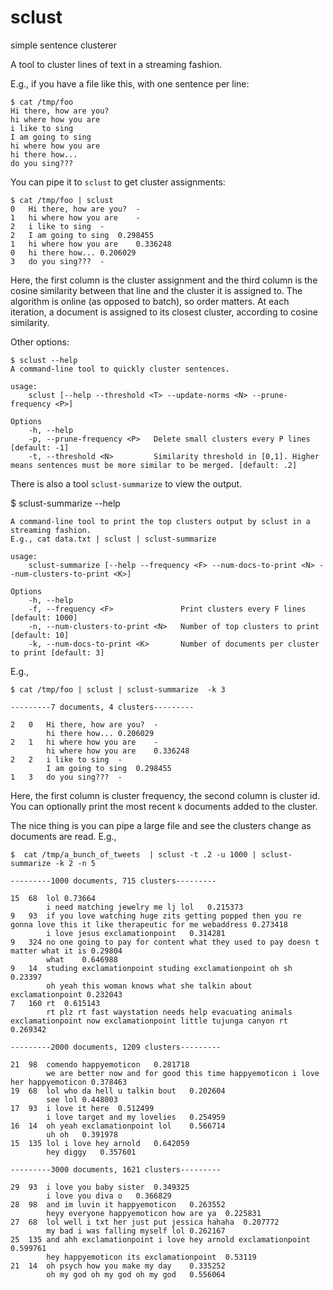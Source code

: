 # sclust
simple sentence clusterer

A tool to cluster lines of text in a streaming fashion.

E.g., if you have a file like this, with one sentence per line:

```
$ cat /tmp/foo
Hi there, how are you?
hi where how you are
i like to sing
I am going to sing
hi where how you are
hi there how...
do you sing???
```

You can pipe it to `sclust` to get cluster assignments:

```
$ cat /tmp/foo | sclust
0	Hi there, how are you?	-
1	hi where how you are	-
2	i like to sing	-
2	I am going to sing	0.298455
1	hi where how you are	0.336248
0	hi there how...	0.206029
3	do you sing???	-
```
Here, the first column is the cluster assignment and the third column is the cosine similarity between that line and the cluster it is assigned to. The algorithm is online (as opposed to batch), so order matters. At each iteration, a document is assigned to its closest cluster, according to cosine similarity.

Other options:
```
$ sclust --help
A command-line tool to quickly cluster sentences.

usage:
    sclust [--help --threshold <T> --update-norms <N> --prune-frequency <P>]

Options
    -h, --help
    -p, --prune-frequency <P>   Delete small clusters every P lines [default: -1]
    -t, --threshold <N>         Similarity threshold in [0,1]. Higher means sentences must be more similar to be merged. [default: .2]
```

There is also a tool `sclust-summarize` to view the output.

$ sclust-summarize --help
```
A command-line tool to print the top clusters output by sclust in a streaming fashion.
E.g., cat data.txt | sclust | sclust-summarize

usage:
    sclust-summarize [--help --frequency <F> --num-docs-to-print <N> --num-clusters-to-print <K>]

Options
    -h, --help
    -f, --frequency <F>               Print clusters every F lines [default: 1000]
    -n, --num-clusters-to-print <N>   Number of top clusters to print [default: 10]
    -k, --num-docs-to-print <K>       Number of documents per cluster to print [default: 3]
```

E.g.,

```
$ cat /tmp/foo | sclust | sclust-summarize  -k 3

---------7 documents, 4 clusters---------

2	0	Hi there, how are you?	-
 	 	hi there how...	0.206029
2	1	hi where how you are	-
 	 	hi where how you are	0.336248
2	2	i like to sing	-
 	 	I am going to sing	0.298455
1	3	do you sing???	-
```
Here, the first column is cluster frequency, the second column is cluster id. You can optionally print the most recent `k` documents added to the cluster.

The nice thing is you can pipe a large file and see the clusters change as documents are read. E.g., 

```
$  cat /tmp/a_bunch_of_tweets  | sclust -t .2 -u 1000 | sclust-summarize -k 2 -n 5 

---------1000 documents, 715 clusters---------

15	68	lol	0.73664
 	 	i need matching jewelry me lj lol	0.215373
9	93	if you love watching huge zits getting popped then you re gonna love this it like therapeutic for me webaddress	0.273418
 	 	i love jesus exclamationpoint	0.314281
9	324	no one going to pay for content what they used to pay doesn t matter what it is	0.29804
 	 	what	0.646988
9	14	studing exclamationpoint studing exclamationpoint oh sh	0.23397
 	 	oh yeah this woman knows what she talkin about exclamationpoint	0.232043
7	160	rt	0.615143
 	 	rt plz rt fast waystation needs help evacuating animals exclamationpoint now exclamationpoint little tujunga canyon rt	0.269342

---------2000 documents, 1209 clusters---------

21	98	comendo happyemoticon	0.281718
 	 	we are better now and for good this time happyemoticon i love her happyemoticon	0.378463
19	68	lol who da hell u talkin bout	0.202604
 	 	see lol	0.448003
17	93	i love it here	0.512499
 	 	i love target and my lovelies	0.254959
16	14	oh yeah exclamationpoint lol	0.566714
 	 	uh oh	0.391978
15	135	lol i love hey arnold	0.642059
 	 	hey diggy	0.357601

---------3000 documents, 1621 clusters---------

29	93	i love you baby sister	0.349325
 	 	i love you diva o	0.366829
28	98	and im luvin it happyemoticon	0.263552
 	 	heyy everyone happyemoticon how are ya	0.225831
27	68	lol well i txt her just put jessica hahaha	0.207772
 	 	my bad i was falling myself lol	0.262167
25	135	and ahh exclamationpoint i love hey arnold exclamationpoint	0.599761
 	 	hey happyemoticon its exclamationpoint	0.53119
21	14	oh psych how you make my day	0.335252
 	 	oh my god oh my god oh my god	0.556064
```
